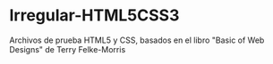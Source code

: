 # Irregular-HTML5CSS3
Archivos de prueba HTML5 y CSS, basados en el libro "Basic of Web Designs" de Terry Felke-Morris
